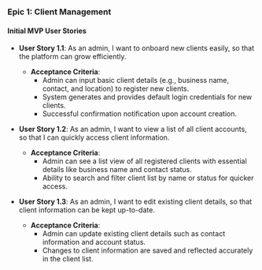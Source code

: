### Epic 1: Client Management

#### Initial MVP User Stories

- **User Story 1.1**: As an admin, I want to onboard new clients easily, so that the platform can grow efficiently.
  - **Acceptance Criteria**: 
    - Admin can input basic client details (e.g., business name, contact, and location) to register new clients.
    - System generates and provides default login credentials for new clients.
    - Successful confirmation notification upon account creation.

- **User Story 1.2**: As an admin, I want to view a list of all client accounts, so that I can quickly access client information.
  - **Acceptance Criteria**: 
    - Admin can see a list view of all registered clients with essential details like business name and contact status.
    - Ability to search and filter client list by name or status for quicker access.

- **User Story 1.3**: As an admin, I want to edit existing client details, so that client information can be kept up-to-date.
  - **Acceptance Criteria**: 
    - Admin can update existing client details such as contact information and account status.
    - Changes to client information are saved and reflected accurately in the client list.